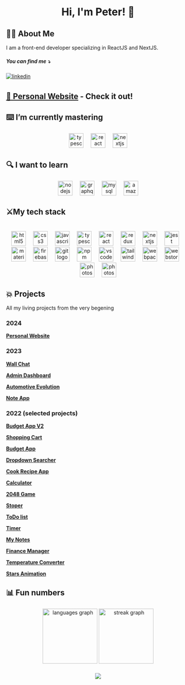
 <h1 align="center">Hi, I'm Peter! 👋</h1>


## 👨‍🚀 About Me
I am a front-end developer specializing in ReactJS and NextJS.

<h5>You can find me ⤵️</h5> <a href="https://www.linkedin.com/in/piotr-matlak/" target="_blank">
<img src=https://img.shields.io/badge/linkedin-%231E77B5.svg?&style=for-the-badge&logo=linkedin&logoColor=white alt=linkedin style="margin-bottom: 5px;" />
</a> 

## [**🚀 Personal Website**](https://github.com/p6te/Chat-app) - Check it out!

<h2 align="left">⌨️ I’m currently mastering</h2>

###

<div align="center">
  <img src="https://cdn.jsdelivr.net/gh/devicons/devicon/icons/typescript/typescript-original.svg" height="40" alt="typescript logo"  />
  <img width="12" />
  <img src="https://cdn.jsdelivr.net/gh/devicons/devicon/icons/react/react-original.svg" height="40" alt="react logo"  />
  <img width="12" />
  <img src="https://cdn.jsdelivr.net/gh/devicons/devicon/icons/nextjs/nextjs-original.svg" height="40" alt="nextjs logo"  />
</div>

###

<h2 align="left">🔍 I want to learn</h2>

###

<div align="center">
  <img src="https://cdn.jsdelivr.net/gh/devicons/devicon/icons/nodejs/nodejs-original.svg" height="40" alt="nodejs logo"  />
  <img width="12" />
  <img src="https://cdn.jsdelivr.net/gh/devicons/devicon/icons/graphql/graphql-plain.svg" height="40" alt="graphql logo"  />
  <img width="12" />
  <img src="https://cdn.jsdelivr.net/gh/devicons/devicon/icons/mysql/mysql-original.svg" height="40" alt="mysql logo"  />
  <img width="12" />
  <img src="https://cdn.jsdelivr.net/gh/devicons/devicon/icons/amazonwebservices/amazonwebservices-original.svg" height="40" alt="amazonwebservices logo"  />
</div>

###

<h2 align="left">⚔️My tech stack</h2>

###

<br clear="both">

<div align="center">
  <img src="https://cdn.jsdelivr.net/gh/devicons/devicon/icons/html5/html5-original.svg" height="40" alt="html5 logo"  />
  <img width="12" />
  <img src="https://cdn.jsdelivr.net/gh/devicons/devicon/icons/css3/css3-original.svg" height="40" alt="css3 logo"  />
  <img width="12" />
  <img src="https://cdn.jsdelivr.net/gh/devicons/devicon/icons/javascript/javascript-original.svg" height="40" alt="javascript logo"  />
  <img width="12" />
  <img src="https://cdn.jsdelivr.net/gh/devicons/devicon/icons/typescript/typescript-original.svg" height="40" alt="typescript logo"  />
  <img width="12" />
  <img src="https://cdn.jsdelivr.net/gh/devicons/devicon/icons/react/react-original.svg" height="40" alt="react logo"  />
  <img width="12" />
  <img src="https://cdn.jsdelivr.net/gh/devicons/devicon/icons/redux/redux-original.svg" height="40" alt="redux logo"  />
  <img width="12" />
  <img src="https://cdn.jsdelivr.net/gh/devicons/devicon/icons/nextjs/nextjs-original.svg" height="40" alt="nextjs logo"  />
  <img width="12" />
  <img src="https://cdn.jsdelivr.net/gh/devicons/devicon/icons/jest/jest-plain.svg" height="40" alt="jest logo"  />
  <img width="12" />
  <img src="https://cdn.jsdelivr.net/gh/devicons/devicon/icons/materialui/materialui-original.svg" height="40" alt="materialui logo"  />
  <img width="12" />
  <img src="https://cdn.jsdelivr.net/gh/devicons/devicon/icons/firebase/firebase-plain.svg" height="40" alt="firebase logo"  />
  <img width="12" />
  <img src="https://cdn.jsdelivr.net/gh/devicons/devicon/icons/git/git-original.svg" height="40" alt="git logo"  />
  <img width="12" />
  <img src="https://cdn.jsdelivr.net/gh/devicons/devicon/icons/npm/npm-original-wordmark.svg" height="40" alt="npm logo"  />
  <img width="12" />
  <img src="https://cdn.jsdelivr.net/gh/devicons/devicon/icons/vscode/vscode-original.svg" height="40" alt="vscode logo"  />
  <img width="12" />
  <img src="https://profilinator.rishav.dev/skills-assets/tailwindcss.svg" height="40" alt="tailwindcss logo"  />
  <img width="12" />
  <img src="https://cdn.jsdelivr.net/gh/devicons/devicon/icons/webpack/webpack-original.svg" height="40" alt="webpack logo"  />
  <img width="12" />
  <img src="https://cdn.jsdelivr.net/gh/devicons/devicon/icons/webstorm/webstorm-original.svg" height="40" alt="webstorm logo"  />
  <img width="12" />
  <img src="https://profilinator.rishav.dev/skills-assets/figma-icon.svg" height="40" alt="photoshop logo"  />
  <img width="12" />
  <img src="https://cdn.jsdelivr.net/gh/devicons/devicon/icons/photoshop/photoshop-plain.svg" height="40" alt="photoshop logo"  />
</div>

###

<h2 align="left">💥 Projects</h2>
<p>All my living projects from the very begening</p>

### 2024
[**Personal Website**](https://github.com/p6te/portfolio-website)

### 2023
[**Wall Chat**](https://github.com/p6te/Chat-app)

[**Admin Dashboard**](https://github.com/p6te/admin-dashboard)

[**Automotive Evolution**](https://github.com/p6te/Automotive-Evolution)

[**Note App**](https://github.com/p6te/Note-app/)

### 2022 (selected projects)

[**Budget App V2**](https://github.com/p6te/budget-app)

[**Shopping Cart**](https://github.com/p6te/shopping-cart)

[**Budget App**](https://github.com/p6te/Budget-app-redux)

[**Dropdown Searcher**](https://github.com/p6te/dropdown-list)

[**Cook Recipe App**](https://github.com/p6te/cook-recipe-app)

[**Calculator**](https://github.com/p6te/calculator-react-app)

[**2048 Game**](https://github.com/p6te/2048---game)

[**Stoper**](https://github.com/p6te/stoper)

[**ToDo list**](https://github.com/p6te/to-do-list-)

[**Timer**](https://github.com/p6te/Timer)

[**My Notes**](https://github.com/p6te/myNotes-app)

[**Finance Manager**](https://github.com/p6te/finance-manager)

[**Temperature Converter**](https://github.com/p6te/Temperature-converter)

[**Stars Animation**](https://github.com/p6te/stars-animation)


###

<h2 align="left">📊 Fun numbers</h2>

###

<div align="center">
  <img src="https://github-readme-stats.vercel.app/api/top-langs?username=p6te&locale=en&hide_title=false&layout=compact&card_width=320&langs_count=5&theme=dracula&hide_border=false&order=2" height="150" alt="languages graph"  />
  <img src="https://streak-stats.demolab.com?user=p6te&locale=en&mode=daily&theme=dracula&hide_border=false&border_radius=5&order=3" height="150" alt="streak graph"  />
</div>

###

<div align="center">
  <img src="https://profile-counter.glitch.me/p6te/count.svg?"  />
</div>

</div>  




